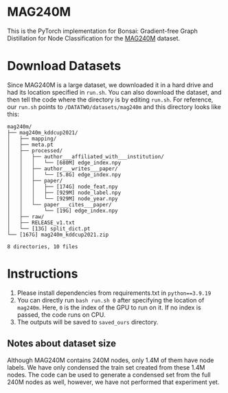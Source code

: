 # MAG240M

This is the PyTorch implementation for Bonsai: Gradient-free Graph Distillation for Node Classification for the [MAG240M](https://ogb.stanford.edu/docs/lsc/mag240m/) dataset.

# Download Datasets

Since MAG240M is a large dataset, we downloaded it in a hard drive and had its location specified in `run.sh`. You can also download the dataset, and then tell the code where the directory is by editing `run.sh`. For reference, our `run.sh` points to `/DATATWO/datasets/mag240m` and this directory looks like this:

```
mag240m/
├── mag240m_kddcup2021/
│   ├── mapping/
│   ├── meta.pt
│   ├── processed/
│   │   ├── author___affiliated_with___institution/
│   │   │   └── [680M] edge_index.npy
│   │   ├── author___writes___paper/
│   │   │   └── [5.8G] edge_index.npy
│   │   ├── paper/
│   │   │   ├── [174G] node_feat.npy
│   │   │   ├── [929M] node_label.npy
│   │   │   └── [929M] node_year.npy
│   │   └── paper___cites___paper/
│   │       └── [19G] edge_index.npy
│   ├── raw/
│   ├── RELEASE_v1.txt
│   └── [13G] split_dict.pt
└── [167G] mag240m_kddcup2021.zip

8 directories, 10 files
```

# Instructions

1. Please install dependencies from requirements.txt in `python==3.9.19`
2. You can directly run `bash run.sh 0` after specifying the location of `mag240m`. Here, `0` is the index of the GPU to run on it. If no index is passed, the code runs on CPU. 
3. The outputs will be saved to `saved_ours` directory.

## Notes about dataset size

Although MAG240M contains 240M nodes, only 1.4M of them have node labels. We have only condensed the train set created from these 1.4M nodes. The code can be used to generate a condensed set from the full 240M nodes as well, however, we have not performed that experiment yet.
